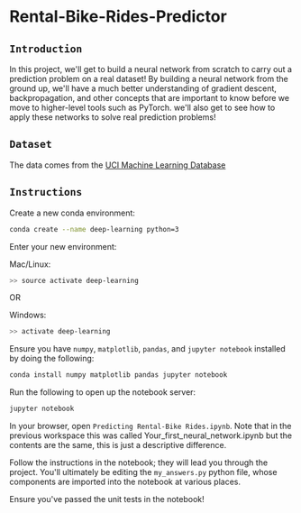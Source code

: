 # Rental-Bike-Rides-Predictor

## `Introduction`
In this project, we'll get to build a neural network from scratch to carry out a prediction problem on a real dataset! By building a neural network from the ground up, we'll have a much better understanding of gradient descent, backpropagation, and other concepts that are important to know before we move to higher-level tools such as PyTorch. we'll also get to see how to apply these networks to solve real prediction problems!

## `Dataset`
The data comes from the <a href='https://archive.ics.uci.edu/ml/datasets/Bike+Sharing+Dataset'>UCI Machine Learning Database</a>

## `Instructions`

Create a new conda environment:
```bash
conda create --name deep-learning python=3
```
Enter your new environment:

Mac/Linux: 
```bash
>> source activate deep-learning
```
OR

Windows: 
```bash
>> activate deep-learning
```
Ensure you have `numpy`, `matplotlib`, `pandas`, and `jupyter notebook` installed by doing the following:
```bash
conda install numpy matplotlib pandas jupyter notebook
```
Run the following to open up the notebook server:
```bash
jupyter notebook
```
In your browser, open `Predicting Rental-Bike Rides.ipynb`. Note that in the previous workspace this was called Your_first_neural_network.ipynb but the contents are the same, this is just a descriptive difference.

Follow the instructions in the notebook; they will lead you through the project. You'll ultimately be editing the `my_answers.py` python file, whose components are imported into the notebook at various places.

Ensure you've passed the unit tests in the notebook!
